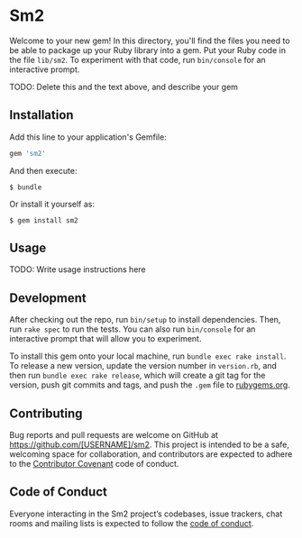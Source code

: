# Sm2

Welcome to your new gem! In this directory, you'll find the files you need to be able to package up your Ruby library into a gem. Put your Ruby code in the file `lib/sm2`. To experiment with that code, run `bin/console` for an interactive prompt.

TODO: Delete this and the text above, and describe your gem

## Installation

Add this line to your application's Gemfile:

```ruby
gem 'sm2'
```

And then execute:

    $ bundle

Or install it yourself as:

    $ gem install sm2

## Usage

TODO: Write usage instructions here

## Development

After checking out the repo, run `bin/setup` to install dependencies. Then, run `rake spec` to run the tests. You can also run `bin/console` for an interactive prompt that will allow you to experiment.

To install this gem onto your local machine, run `bundle exec rake install`. To release a new version, update the version number in `version.rb`, and then run `bundle exec rake release`, which will create a git tag for the version, push git commits and tags, and push the `.gem` file to [rubygems.org](https://rubygems.org).

## Contributing

Bug reports and pull requests are welcome on GitHub at https://github.com/[USERNAME]/sm2. This project is intended to be a safe, welcoming space for collaboration, and contributors are expected to adhere to the [Contributor Covenant](http://contributor-covenant.org) code of conduct.

## Code of Conduct

Everyone interacting in the Sm2 project’s codebases, issue trackers, chat rooms and mailing lists is expected to follow the [code of conduct](https://github.com/[USERNAME]/sm2/blob/master/CODE_OF_CONDUCT.md).
